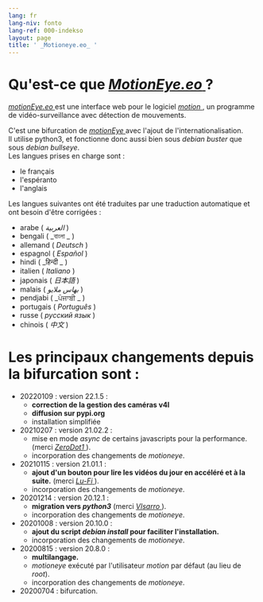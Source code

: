 ```yaml
---
lang: fr
lang-niv: fonto
lang-ref: 000-indekso
layout: page
title: ' _Motioneye.eo_ '
---
```

# Qu'est-ce que [ _MotionEye.eo_ ](https://github.com/jmichault/motioneye.eo) ?

[ _motionEye.eo_ ](https://github.com/jmichault/motioneye.eo) est une interface web pour le logiciel [ _motion_ ](https://motion-project.github.io/), un programme de vidéo-surveillance avec détection de mouvements.

C'est une bifurcation de [ _motionEye_ ](https://github.com/ccrisan/motioneye) avec l'ajout de l'internationalisation.  
Il utilise python3, et fonctionne donc aussi bien sous _debian buster_ que sous _debian bullseye_.  
Les langues prises en charge sont : 

* le français
* l'espéranto
* l'anglais

Les langues suivantes ont été traduites par une traduction automatique et ont besoin d'être corrigées :

* arabe ( _العربية_ )
* bengali ( _বাংলা _ )
* allemand ( _Deutsch_ )
* espagnol ( _Español_ )
* hindi ( _हिन्दी _ )
* italien ( _Italiano_ )
* japonais ( _日本語_ )
* malais ( _بهاس ملايو_ )
* pendjabi ( _ਪੰਜਾਬੀ _ )
* portugais ( _Português_ )
* russe ( _русский язык_ )
* chinois ( _中文_ )


# Les principaux changements depuis la bifurcation sont :

* 20220109 : version 22.1.5 :
  * **correction de la gestion des caméras v4l**
  * **diffusion sur pypi.org**
  * installation simplifiée
* 20210207 : version 21.02.2 :
  * mise en mode _async_ de certains javascripts pour la performance. (merci [ _ZeroDot1_ ]( https://github.com/ZeroDot1 ) ).
  * incorporation des changements de _motioneye_.
* 20210115 : version 21.01.1 :
  * **ajout d'un bouton pour lire les vidéos du jour en accéléré et à la suite.** (merci [ _Lu-Fi_ ](https://github.com/Lu-Fi) ).
  * incorporation des changements de _motioneye_.
* 20201214 : version 20.12.1 :
  * **migration vers _python3_** (merci [ _Vlsarro_ ](https://github.com/Vlsarro) ).
  * incorporation des changements de _motioneye_.
* 20201008 : version 20.10.0 :
  * **ajout du script _debian install_ pour faciliter l'installation.**
  * incorporation des changements de _motioneye_.
* 20200815 : version 20.8.0 :
  * **multilangage.**
  * _motioneye_ exécuté par l'utilisateur _motion_ par défaut (au lieu de _root_).
  * incorporation des changements de _motioneye_.
* 20200704 : bifurcation.

